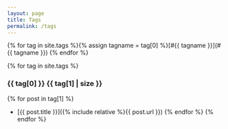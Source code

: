 ```yaml
---
layout: page
title: Tags
permalink: /tags
---
```


{% for tag in site.tags %}{% assign tagname = tag[0] %}[#{{ tagname }}](#{{ tagname }}) {% endfor %}

{% for tag in site.tags %}
### {{ tag[0] }} {{ tag[1] | size }} 
  {% for post in tag[1] %}
 - [{{ post.title }}]({% include relative %}{{ post.url }})
  {% endfor %}
{% endfor %}
